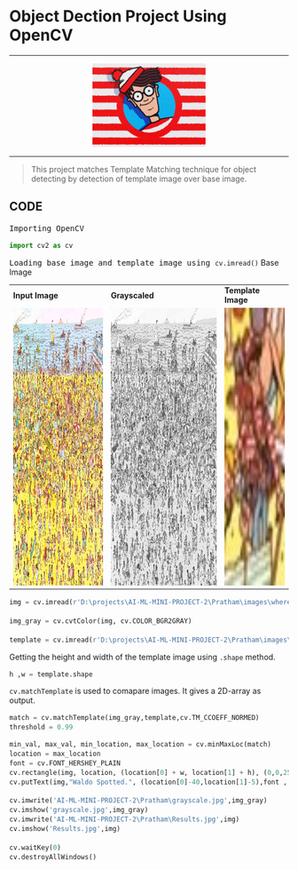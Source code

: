 # Object Dection Project Using OpenCV 
***
<div align="center">
  <img alt="Where's Waldo!" src="images/wheres-waldo-logo.jpg" height="150 x    " />
</div>

***

> This project matches Template Matching technique for object detecting by detection of template image over base image.


## CODE 
<samp>Importing OpenCV</samp>
```python
import cv2 as cv
```
<samp>Loading base image and template image using `cv.imread()`</samp>
Base Image

<table>
<tr>
    <td>
        <b>Input Image</b>
    </td>
    <td>
        <b>Grayscaled</b>
    </td>
    <td>
        <b>Template Image</b>
    </td>
</tr>
<tr>
    <td>
    <img alt="Where's Waldo!" src="images/wheres_waldo.jpg" height="500 x    " />
    </td>
    <td>
    <img alt="Where's Waldo(Grayscaled)" src="images/grayscale.jpg" height="500 x    " />
    </td>
    <td>
    <img alt="Template Image" src="images/temp.jpg" height="500 x    " />
    </td>
</tr>
</table>

```python
img = cv.imread(r'D:\projects\AI-ML-MINI-PROJECT-2\Pratham\images\wheres_waldo.jpg')

img_gray = cv.cvtColor(img, cv.COLOR_BGR2GRAY)

template = cv.imread(r'D:\projects\AI-ML-MINI-PROJECT-2\Pratham\images\temp.jpg',0)
```

Getting the height and width of the template image using `.shape` method.
```python
h ,w = template.shape
```
`cv.matchTemplate` is used to comapare images. It gives a 2D-array as output. 
```python
match = cv.matchTemplate(img_gray,template,cv.TM_CCOEFF_NORMED)
threshold = 0.99
```

```py
min_val, max_val, min_location, max_location = cv.minMaxLoc(match)
location = max_location
font = cv.FONT_HERSHEY_PLAIN
cv.rectangle(img, location, (location[0] + w, location[1] + h), (0,0,255), 2)
cv.putText(img,"Waldo Spotted.", (location[0]-40,location[1]-5),font , 1, (0,0,0),2)

cv.imwrite('AI-ML-MINI-PROJECT-2\Pratham\grayscale.jpg',img_gray)
cv.imshow('grayscale.jpg',img_gray)
cv.imwrite('AI-ML-MINI-PROJECT-2\Pratham\Results.jpg',img)
cv.imshow('Results.jpg',img)

cv.waitKey(0)
cv.destroyAllWindows()

```


